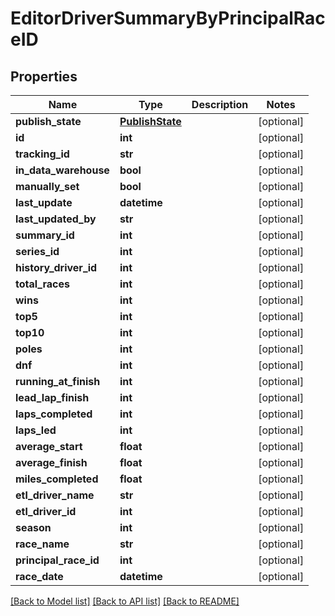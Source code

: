 # EditorDriverSummaryByPrincipalRaceID

## Properties
Name | Type | Description | Notes
------------ | ------------- | ------------- | -------------
**publish_state** | [**PublishState**](PublishState.md) |  | [optional] 
**id** | **int** |  | [optional] 
**tracking_id** | **str** |  | [optional] 
**in_data_warehouse** | **bool** |  | [optional] 
**manually_set** | **bool** |  | [optional] 
**last_update** | **datetime** |  | [optional] 
**last_updated_by** | **str** |  | [optional] 
**summary_id** | **int** |  | [optional] 
**series_id** | **int** |  | [optional] 
**history_driver_id** | **int** |  | [optional] 
**total_races** | **int** |  | [optional] 
**wins** | **int** |  | [optional] 
**top5** | **int** |  | [optional] 
**top10** | **int** |  | [optional] 
**poles** | **int** |  | [optional] 
**dnf** | **int** |  | [optional] 
**running_at_finish** | **int** |  | [optional] 
**lead_lap_finish** | **int** |  | [optional] 
**laps_completed** | **int** |  | [optional] 
**laps_led** | **int** |  | [optional] 
**average_start** | **float** |  | [optional] 
**average_finish** | **float** |  | [optional] 
**miles_completed** | **float** |  | [optional] 
**etl_driver_name** | **str** |  | [optional] 
**etl_driver_id** | **int** |  | [optional] 
**season** | **int** |  | [optional] 
**race_name** | **str** |  | [optional] 
**principal_race_id** | **int** |  | [optional] 
**race_date** | **datetime** |  | [optional] 

[[Back to Model list]](../README.md#documentation-for-models) [[Back to API list]](../README.md#documentation-for-api-endpoints) [[Back to README]](../README.md)

